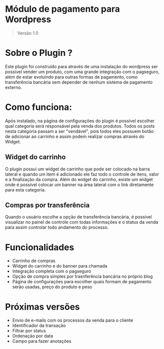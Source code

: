 # Módulo de pagamento para Wordpress
> Versão 1.0

# Sobre o Plugin ?

Este plugin foi construído para através de uma instalação do wordpress ser possível vender um produto, com uma grande integração com o pagseguro,
além de estar evoluindo para outras formas de pagamento, como transferência bancária sem depender de nenhum sistema de pagamento externo.

# Como funciona:
  
Após instalado, na página de configurações do plugin é possível escolher qual categoria será responsável pela venda dos produtos. Todos os posts nesta categoria passam
a ser "vendável", pois todos eles possuem botão de adicionar ao carrinho e assim podem realizar compras através do Widget.

## Widget do carrinho

O plugin possui um widget de carrinho que pode ser colocado na barra lateral e quando um item é adicionado ele faz todo o controle de itens, valor e a finalização da compra.
Além do widget do carrinho, existe um widget onde é possível colocar um banner na área lateral com o link diretamente para esta categoria.

## Compras por transferência

Quando o usuário escolhe a opção de transferência bancária, é possível visualizar no painel de controle com todas informações e o status da venda para assim controlar todo
andamento do processo.

# Funcionalidades

* Carrinho de compras
* Widget do carrinho e do banner para chamada 
* Integração completa com o pagseguro
* Opção de compra simples por trasnferência bancária no próprio blog
* Página de configurações para escolher quais formam de pagamento serão usadas, preço do produto e peso

# Próximas versões

* Envio de e-mails com os processos da venda para o cliente
* Identificador da transação
* Filtrar por status
* Ordenação por data
* Campo para fazer anotações
